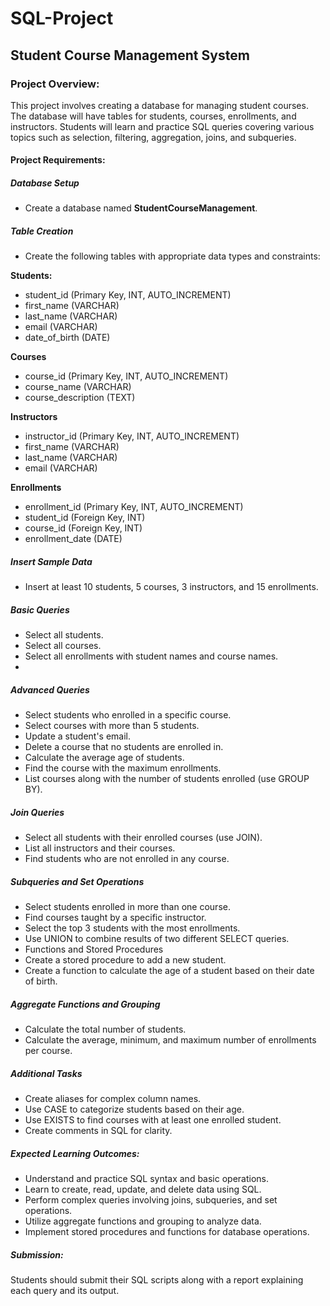 # SQL-Project

## Student Course Management System

### Project Overview:
This project involves creating a database for managing student courses. The database will have tables for students, courses, enrollments, and instructors. Students will learn and practice SQL queries covering various topics such as selection, filtering, aggregation, joins, and subqueries.

#### Project Requirements:

##### Database Setup
- Create a database named **StudentCourseManagement**.

##### Table Creation
- Create the following tables with appropriate data types and constraints:
  
**Students:**
* student_id (Primary Key, INT, AUTO_INCREMENT)
* first_name (VARCHAR)
* last_name (VARCHAR)
* email (VARCHAR)
* date_of_birth (DATE)

**Courses**  
* course_id (Primary Key, INT, AUTO_INCREMENT)
* course_name (VARCHAR)
* course_description (TEXT)

**Instructors**
* instructor_id (Primary Key, INT, AUTO_INCREMENT)
* first_name (VARCHAR)
* last_name (VARCHAR)
* email (VARCHAR)

**Enrollments**
* enrollment_id (Primary Key, INT, AUTO_INCREMENT)
* student_id (Foreign Key, INT)
* course_id (Foreign Key, INT)
* enrollment_date (DATE)

##### Insert Sample Data
- Insert at least 10 students, 5 courses, 3 instructors, and 15 enrollments.

##### Basic Queries
- Select all students.
- Select all courses.
- Select all enrollments with student names and course names.
- 
##### Advanced Queries
- Select students who enrolled in a specific course.
- Select courses with more than 5 students.
- Update a student's email.
- Delete a course that no students are enrolled in.
- Calculate the average age of students.
- Find the course with the maximum enrollments.
- List courses along with the number of students enrolled (use GROUP BY).

##### Join Queries
- Select all students with their enrolled courses (use JOIN).
- List all instructors and their courses.
- Find students who are not enrolled in any course.
  
##### Subqueries and Set Operations
- Select students enrolled in more than one course.
- Find courses taught by a specific instructor.
- Select the top 3 students with the most enrollments.
- Use UNION to combine results of two different SELECT queries.
- Functions and Stored Procedures
- Create a stored procedure to add a new student.
- Create a function to calculate the age of a student based on their date of birth.
  
##### Aggregate Functions and Grouping
- Calculate the total number of students.
- Calculate the average, minimum, and maximum number of enrollments per course.

##### Additional Tasks
- Create aliases for complex column names.
- Use CASE to categorize students based on their age.
- Use EXISTS to find courses with at least one enrolled student.
- Create comments in SQL for clarity.
  
##### Expected Learning Outcomes:
- Understand and practice SQL syntax and basic operations.
- Learn to create, read, update, and delete data using SQL.
- Perform complex queries involving joins, subqueries, and set operations.
- Utilize aggregate functions and grouping to analyze data.
- Implement stored procedures and functions for database operations.

##### Submission:
Students should submit their SQL scripts along with a report explaining each query and its output.
